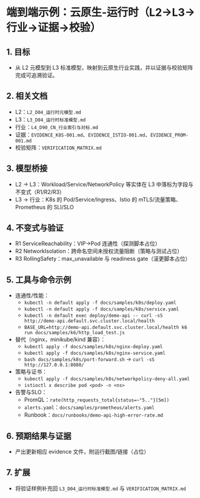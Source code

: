 # 端到端示例：云原生-运行时（L2→L3→行业→证据→校验）

## 1. 目标

- 从 L2 元模型到 L3 标准模型，映射到云原生行业实践，并以证据与校验矩阵完成可追溯验证。

## 2. 相关文档

- L2：`L2_D04_运行时元模型.md`
- L3：`L3_D04_运行时标准模型.md`
- 行业：`L4_D90_CN_行业索引与对标.md`
- 证据：`EVIDENCE_K8S-001.md`、`EVIDENCE_ISTIO-001.md`、`EVIDENCE_PROM-001.md`
- 校验矩阵：`VERIFICATION_MATRIX.md`

## 3. 模型桥接

- L2 → L3：Workload/Service/NetworkPolicy 等实体在 L3 中落标为字段与不变式（R1/R2/R3）
- L3 → 行业：K8s 的 Pod/Service/Ingress、Istio 的 mTLS/流量策略、Prometheus 的 SLI/SLO

## 4. 不变式与验证

- R1 ServiceReachability：VIP→Pod 连通性（探测脚本占位）
- R2 NetworkIsolation：跨命名空间未授权流量阻断（策略与测试占位）
- R3 RollingSafety：max_unavailable 与 readiness gate（滚更脚本占位）

## 5. 工具与命令示例

- 连通性/性能：
  - `kubectl -n default apply -f docs/samples/k8s/deploy.yaml`
  - `kubectl -n default apply -f docs/samples/k8s/service.yaml`
  - `kubectl -n default exec deploy/demo-api -- curl -sS http://demo-api.default.svc.cluster.local/health`
  - `BASE_URL=http://demo-api.default.svc.cluster.local/health k6 run docs/samples/k6/http_load_test.js`
- 替代（nginx，minikube/kind 兼容）：
  - `kubectl apply -f docs/samples/k8s/nginx-deploy.yaml`
  - `kubectl apply -f docs/samples/k8s/nginx-service.yaml`
  - `bash docs/samples/k8s/port-forward.sh` → `curl -sS http://127.0.0.1:8080/`
- 策略与证书：
  - `kubectl apply -f docs/samples/k8s/networkpolicy-deny-all.yaml`
  - `istioctl x describe pod <pod> -n <ns>`
- 告警与SLO：
  - PromQL：`rate(http_requests_total{status=~"5.."}[5m])`
  - `alerts.yaml`：`docs/samples/prometheus/alerts.yaml`
  - Runbook：`docs/runbooks/demo-api-high-error-rate.md`

## 6. 预期结果与证据

- 产出更新相应 evidence 文件，附运行截图/链接（占位）

## 7. 扩展

- 将验证样例补充回 `L3_D04_运行时标准模型.md` 与 `VERIFICATION_MATRIX.md`
